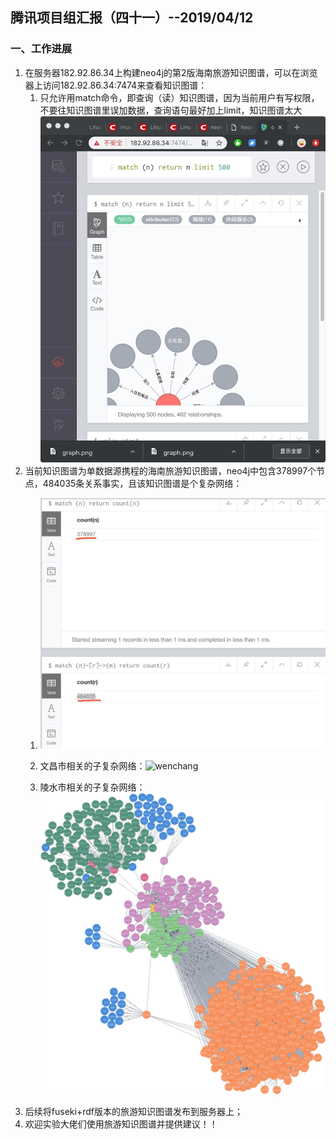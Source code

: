 ## 腾讯项目组汇报（四十一）--2019/04/12

### 一、工作进展

1. 在服务器182.92.86.34上构建neo4j的第2版海南旅游知识图谱，可以在浏览器上访问182.92.86.34:7474来查看知识图谱：
    1. 只允许用match命令，即查询（读）知识图谱，因为当前用户有写权限，不要往知识图谱里误加数据，查询语句最好加上limit，知识图谱太大![](media/15550820535612.jpg)
2. 当前知识图谱为单数据源携程的海南旅游知识图谱，neo4j中包含378997个节点，484035条关系事实，且该知识图谱是个复杂网络：
    1. ![](media/15550824233812.jpg)
    2. 文昌市相关的子复杂网络：![wenchang](media/wenchang.png)

    3. 陵水市相关的子复杂网络：![陵水](media/%E9%99%B5%E6%B0%B4.png)
3. 后续将fuseki+rdf版本的旅游知识图谱发布到服务器上；
4. 欢迎实验大佬们使用旅游知识图谱并提供建议！！


